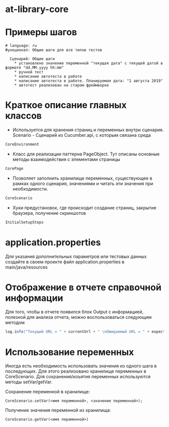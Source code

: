 at-library-core
=========================

Примеры шагов
=======================

```gherkin
# language: ru
Функционал: Общие шаги для все типов тестов
  
  Сценарий: Общие шаги
    * установлено значение переменной "текущая дата" с текущей датой в формате "dd.MM.yyyy hh:mm"
    * ручной тест
    * написание автотеста в работе
    * написание автотеста в работе. Планируемая дата: "1 августа 2019"
    * автотест реализован на старом фреймворке
```

Краткое описание главных классов
=================================
- Используется для хранения страниц и переменных внутри сценария. Scenario - Сценарий из Cucumber.api, с которым связана среда
```java
CoreEnvironment
```

- Класс для реализации паттерна PageObject. Тут описаны основные методы взаимодействия с элементами страницы
```java
CorePage
```

- Позволяет заполнить хранилище переменных, существующее в рамках одного сценария, значениями и читать эти значения при необходимости.
```java
CoreScenario
```

- Хуки предустановок, где происходит создание страниц, закрытие браузера, получение скриншотов
```java
InitialSetupSteps
```

application.properties
=======================
Для указания дополнительных параметров или тестовых данных создайте в своем проекте файл application.properties
в main/java/resources

Отображение в отчете справочной информации
============================================

Для того, чтобы в отчете появился блок Output с информацией, полезной для анализа отчета, можно воспользоваться следующим методом
 ```java
log.info("Текущий URL = " + currentUrl + " \nОжидаемый URL = " + expectedUrl);
 ```

Использование переменных
=========================
Иногда есть необходимость использовать значения из одного шага в последующих.
Для этого реализовано хранилище переменных в CoreScenario.
Для сохранения/изъятия переменных используются методы setVar/getVar.

Сохранение переменной в хранилище:
```
CoreScenario.setVar(<имя переменной>, <значение переменной>);
```

Получение значения переменной из хранилища:
```
CoreScenario.getVar(<имя переменной>)
```
